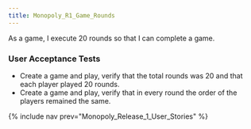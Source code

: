 ```yaml
---
title: Monopoly_R1_Game_Rounds
---
```

As a game, I execute 20 rounds so that I can complete a game.

### User Acceptance Tests
* Create a game and play, verify that the total rounds was 20 and that each player played 20 rounds.
* Create a game and play, verify that in every round the order of the players remained the same.

{% include nav prev="Monopoly_Release_1_User_Stories" %}
